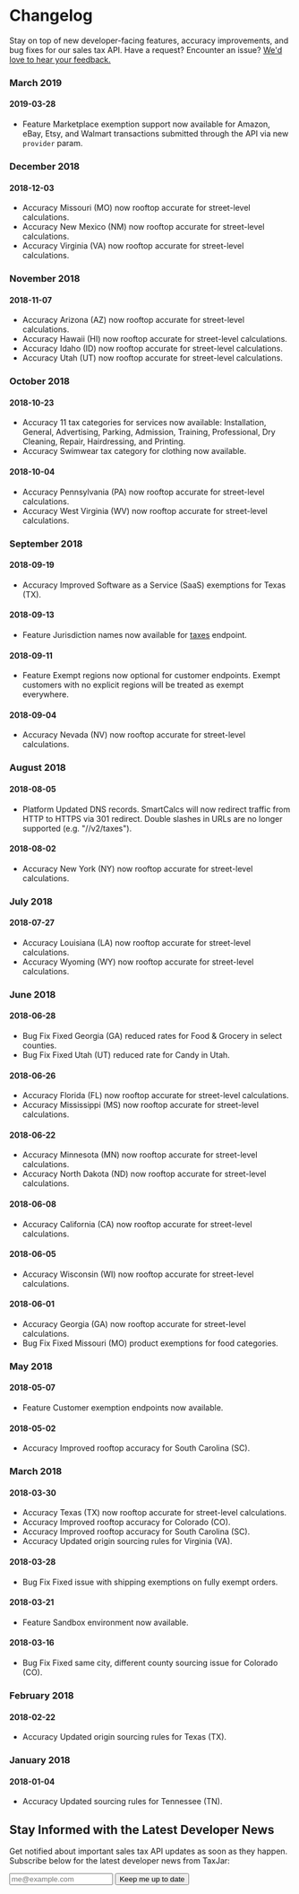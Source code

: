 # Changelog

Stay on top of new developer-facing features, accuracy improvements, and bug fixes for our sales tax API. Have a request? Encounter an issue? [We'd love to hear your feedback.](mailto:support@taxjar.com)

### March 2019

#### 2019-03-28

* <span class="badge badge--post">Feature</span> Marketplace exemption support now available for Amazon, eBay, Etsy, and Walmart transactions submitted through the API via new `provider` param.

### December 2018

#### 2018-12-03

* <span class="badge badge--get">Accuracy</span> Missouri (MO) now rooftop accurate for street-level calculations.
* <span class="badge badge--get">Accuracy</span> New Mexico (NM) now rooftop accurate for street-level calculations.
* <span class="badge badge--get">Accuracy</span> Virginia (VA) now rooftop accurate for street-level calculations.


### November 2018

#### 2018-11-07

* <span class="badge badge--get">Accuracy</span> Arizona (AZ) now rooftop accurate for street-level calculations.
* <span class="badge badge--get">Accuracy</span> Hawaii (HI) now rooftop accurate for street-level calculations.
* <span class="badge badge--get">Accuracy</span> Idaho (ID) now rooftop accurate for street-level calculations.
* <span class="badge badge--get">Accuracy</span> Utah (UT) now rooftop accurate for street-level calculations.

### October 2018

#### 2018-10-23

* <span class="badge badge--get">Accuracy</span> 11 tax categories for services now available: Installation, General, Advertising, Parking, Admission, Training, Professional, Dry Cleaning, Repair, Hairdressing, and Printing.
* <span class="badge badge--get">Accuracy</span> Swimwear tax category for clothing now available.

#### 2018-10-04

* <span class="badge badge--get">Accuracy</span> Pennsylvania (PA) now rooftop accurate for street-level calculations.
* <span class="badge badge--get">Accuracy</span> West Virginia (WV) now rooftop accurate for street-level calculations.

### September 2018

#### 2018-09-19

* <span class="badge badge--get">Accuracy</span> Improved Software as a Service (SaaS) exemptions for Texas (TX).

#### 2018-09-13

* <span class="badge badge--post">Feature</span> Jurisdiction names now available for [taxes](#taxes) endpoint.

#### 2018-09-11

* <span class="badge badge--post">Feature</span> Exempt regions now optional for customer endpoints. Exempt customers with no explicit regions will be treated as exempt everywhere.

#### 2018-09-04

* <span class="badge badge--get">Accuracy</span> Nevada (NV) now rooftop accurate for street-level calculations.

### August 2018

#### 2018-08-05

* <span class="badge badge--put">Platform</span> Updated DNS records. SmartCalcs will now redirect traffic from HTTP to HTTPS via 301 redirect. Double slashes in URLs are no longer supported (e.g. "//v2/taxes").

#### 2018-08-02

* <span class="badge badge--get">Accuracy</span> New York (NY) now rooftop accurate for street-level calculations.

### July 2018

#### 2018-07-27

* <span class="badge badge--get">Accuracy</span> Louisiana (LA) now rooftop accurate for street-level calculations.
* <span class="badge badge--get">Accuracy</span> Wyoming (WY) now rooftop accurate for street-level calculations.

### June 2018

#### 2018-06-28

* <span class="badge badge--delete">Bug Fix</span> Fixed Georgia (GA) reduced rates for Food &amp; Grocery in select counties.
* <span class="badge badge--delete">Bug Fix</span> Fixed Utah (UT) reduced rate for Candy in Utah.

#### 2018-06-26

* <span class="badge badge--get">Accuracy</span> Florida (FL) now rooftop accurate for street-level calculations.
* <span class="badge badge--get">Accuracy</span> Mississippi (MS) now rooftop accurate for street-level calculations.

#### 2018-06-22

* <span class="badge badge--get">Accuracy</span> Minnesota (MN) now rooftop accurate for street-level calculations.
* <span class="badge badge--get">Accuracy</span> North Dakota (ND) now rooftop accurate for street-level calculations.

#### 2018-06-08

* <span class="badge badge--get">Accuracy</span> California (CA) now rooftop accurate for street-level calculations.

#### 2018-06-05

* <span class="badge badge--get">Accuracy</span> Wisconsin (WI) now rooftop accurate for street-level calculations.

#### 2018-06-01

* <span class="badge badge--get">Accuracy</span> Georgia (GA) now rooftop accurate for street-level calculations.
* <span class="badge badge--delete">Bug Fix</span> Fixed Missouri (MO) product exemptions for food categories.

### May 2018

#### 2018-05-07

* <span class="badge badge--post">Feature</span> Customer exemption endpoints now available.

#### 2018-05-02

* <span class="badge badge--get">Accuracy</span> Improved rooftop accuracy for South Carolina (SC).

### March 2018

#### 2018-03-30

* <span class="badge badge--get">Accuracy</span> Texas (TX) now rooftop accurate for street-level calculations.
* <span class="badge badge--get">Accuracy</span> Improved rooftop accuracy for Colorado (CO).
* <span class="badge badge--get">Accuracy</span> Improved rooftop accuracy for South Carolina (SC).
* <span class="badge badge--get">Accuracy</span> Updated origin sourcing rules for Virginia (VA).

#### 2018-03-28

* <span class="badge badge--delete">Bug Fix</span> Fixed issue with shipping exemptions on fully exempt orders.

#### 2018-03-21

* <span class="badge badge--post">Feature</span> Sandbox environment now available.

#### 2018-03-16

* <span class="badge badge--delete">Bug Fix</span> Fixed same city, different county sourcing issue for Colorado (CO).

### February 2018

#### 2018-02-22

* <span class="badge badge--get">Accuracy</span> Updated origin sourcing rules for Texas (TX).

### January 2018

#### 2018-01-04

* <span class="badge badge--get">Accuracy</span> Updated sourcing rules for Tennessee (TN).

<h2 class="toc-ignore">Stay Informed with the Latest Developer News</h2>

<p>Get notified about important sales tax API updates as soon as they happen. Subscribe below for the latest developer news from TaxJar:</p>

<form class="form" action="https://taxjar1.createsend.com/t/i/s/huttjk/" method="post">
  <input class="form__input" type="email" name="cm-huttjk-huttjk" placeholder="me@example.com" required>
  <button type="submit" class="btn cta">Keep me up to date</button>
</form>
